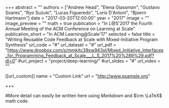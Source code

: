 +++
abstract = ""
authors = ["Andrew Head", "Elena Glassman", "Gustavo Soares", "Ryo Suzuki", "Lucas Figueredo", "Loris D'Antoni", "Bjoern Hartmann"]
date = "2017-03-20T12:00:00"
year = "2017"
image = ""
image_preview = ""
math = true
publication = "In L@S'2017 the Fourth Annual Meeting of the ACM Conference on Learning at Scale"
publication_short = "In ACM Learning@Scale'17"
selected = false
title = "Writing Reusable Code Feedback at Scale with Mixed-Initiative Program Synthesis"
url_code = "#"
url_dataset = "#"
url_pdf = "https://www.dropbox.com/s/mmkjtc39xw943sl/Mixed_Initiative_Interfaces_for_Programming_Feedback_at_Scale___L_S_2017%20%289%29.pdf?dl=0"
#url_project = "project/deep-learning/"
#url_slides = "#"
url_video = ""

[[url_custom]]
name = "Custom Link"
url = "http://www.example.org"

+++

#More detail can easily be written here using *Markdown* and $\rm \LaTeX$ math code.
